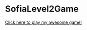 # SofiaLevel2Game
<a href="https://github.com/sofiamv/SofiaLevel2Game/blob/master/SofiaLevel2Game.jar?raw=true">Click here to play my awesome game!</a>
